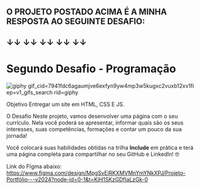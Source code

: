 ## O PROJETO POSTADO ACIMA É A MINHA RESPOSTA AO SEGUINTE DESAFIO:
## ↓↓               ↓↓                ↓↓                 ↓↓             ↓↓

# Segundo Desafio - Programação

![giphy gif_cid=7941fdc6agaumjve6exfyn9yw4mp3w5kugxc2vuxb12xv1fi ep=v1_gifs_search rid=giphy](https://github.com/CaireBorges/Desafio2-trilhas/assets/155997421/c51b011c-3a78-41ca-9566-34fb072b8bde)


Objetivo
Entregar um site em HTML, CSS E JS.

O Desafio
Neste projeto, vamos desenvolver uma página com o seu currículo. Nela você poderá se apresentar, informar quais são os seus interesses, suas competências, formações e contar um pouco da sua jornada!

Você colocará suas habilidades obtidas na trilha **Include** em prática e terá uma página completa para compartilhar no seu GitHub e LinkedIn! 🤓

Link do FIgma abaixo: <br>
https://www.figma.com/design/MpgSvEiRKXMVMnYmYNkXPJ/Projeto-Portfólio---v2024?node-id=0-1&t=KjH1SKzGDfIaLzGk-0

